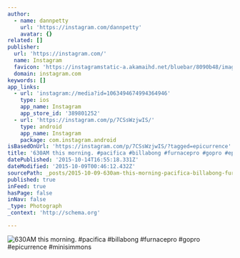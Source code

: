 ```yaml
---
author:
  - name: dannpetty
    url: 'https://instagram.com/dannpetty'
    avatar: {}
related: []
publisher:
  url: 'https://instagram.com/'
  name: Instagram
  favicon: 'https://instagramstatic-a.akamaihd.net/bluebar/8090b48/images/ico/favicon.ico'
  domain: instagram.com
keywords: []
app_links:
  - url: 'instagram://media?id=1063494674994364946'
    type: ios
    app_name: Instagram
    app_store_id: '389801252'
  - url: 'https://instagram.com/p/7CSsWzjwIS/'
    type: android
    app_name: Instagram
    package: com.instagram.android
isBasedOnUrl: 'https://instagram.com/p/7CSsWzjwIS/?tagged=epicurrence'
title: '630AM this morning. #pacifica #billabong #furnacepro #gopro #epicurrence #minisimmons'
datePublished: '2015-10-14T16:55:18.331Z'
dateModified: '2015-10-09T00:46:12.432Z'
sourcePath: _posts/2015-10-09-630am-this-morning-pacifica-billabong-furnacepro-gopro.md
published: true
inFeed: true
hasPage: false
inNav: false
_type: Photograph
_context: 'http://schema.org'

---
```

![630AM this morning&period; &num;pacifica &num;billabong &num;furnacepro &num;gopro &num;epicurrence &num;minisimmons](https://scontent.cdninstagram.com/hphotos-xaf1/t51.2885-15/s640x640/sh0.08/e35/11821648_1478600425798612_133173944_n.jpg)